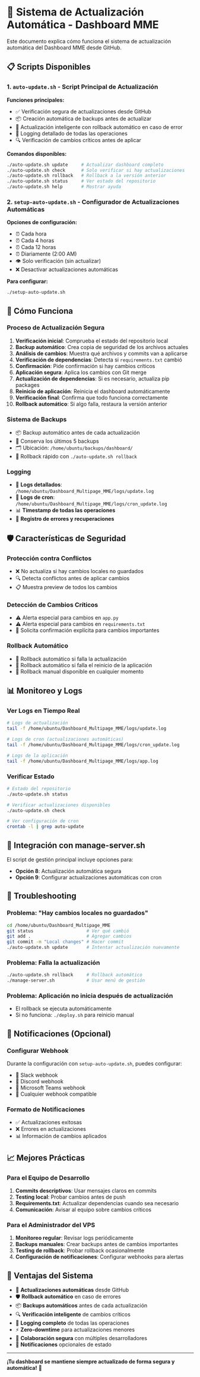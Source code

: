 # 🚀 Sistema de Actualización Automática - Dashboard MME

Este documento explica cómo funciona el sistema de actualización automática del Dashboard MME desde GitHub.

## 📋 Scripts Disponibles

### 1. `auto-update.sh` - Script Principal de Actualización

**Funciones principales:**
- ✅ Verificación segura de actualizaciones desde GitHub
- 📦 Creación automática de backups antes de actualizar
- 🔄 Actualización inteligente con rollback automático en caso de error
- 📝 Logging detallado de todas las operaciones
- 🔍 Verificación de cambios críticos antes de aplicar

**Comandos disponibles:**
```bash
./auto-update.sh update     # Actualizar dashboard completo
./auto-update.sh check      # Solo verificar si hay actualizaciones
./auto-update.sh rollback   # Rollback a la versión anterior
./auto-update.sh status     # Ver estado del repositorio
./auto-update.sh help       # Mostrar ayuda
```

### 2. `setup-auto-update.sh` - Configurador de Actualizaciones Automáticas

**Opciones de configuración:**
- ⏰ Cada hora
- ⏰ Cada 4 horas  
- ⏰ Cada 12 horas
- ⏰ Diariamente (2:00 AM)
- 👁️ Solo verificación (sin actualizar)
- ❌ Desactivar actualizaciones automáticas

**Para configurar:**
```bash
./setup-auto-update.sh
```

## 🔧 Cómo Funciona

### Proceso de Actualización Segura

1. **Verificación inicial**: Comprueba el estado del repositorio local
2. **Backup automático**: Crea copia de seguridad de los archivos actuales
3. **Análisis de cambios**: Muestra qué archivos y commits van a aplicarse
4. **Verificación de dependencias**: Detecta si `requirements.txt` cambió
5. **Confirmación**: Pide confirmación si hay cambios críticos
6. **Aplicación segura**: Aplica los cambios con Git merge
7. **Actualización de dependencias**: Si es necesario, actualiza pip packages
8. **Reinicio de aplicación**: Reinicia el dashboard automáticamente
9. **Verificación final**: Confirma que todo funciona correctamente
10. **Rollback automático**: Si algo falla, restaura la versión anterior

### Sistema de Backups

- 📦 Backup automático antes de cada actualización
- 📅 Conserva los últimos 5 backups
- 🗂️ Ubicación: `/home/ubuntu/backups/dashboard/`
- 🔄 Rollback rápido con `./auto-update.sh rollback`

### Logging

- 📝 **Logs detallados**: `/home/ubuntu/Dashboard_Multipage_MME/logs/update.log`
- 📝 **Logs de cron**: `/home/ubuntu/Dashboard_Multipage_MME/logs/cron_update.log`
- 📊 **Timestamp de todas las operaciones**
- 🚨 **Registro de errores y recuperaciones**

## 🛡️ Características de Seguridad

### Protección contra Conflictos
- ❌ No actualiza si hay cambios locales no guardados
- 🔍 Detecta conflictos antes de aplicar cambios
- 📋 Muestra preview de todos los cambios

### Detección de Cambios Críticos
- ⚠️ Alerta especial para cambios en `app.py`
- ⚠️ Alerta especial para cambios en `requirements.txt`
- 🔔 Solicita confirmación explícita para cambios importantes

### Rollback Automático
- 🔄 Rollback automático si falla la actualización
- 🔄 Rollback automático si falla el reinicio de la aplicación
- 🔄 Rollback manual disponible en cualquier momento

## 📊 Monitoreo y Logs

### Ver Logs en Tiempo Real
```bash
# Logs de actualización
tail -f /home/ubuntu/Dashboard_Multipage_MME/logs/update.log

# Logs de cron (actualizaciones automáticas)
tail -f /home/ubuntu/Dashboard_Multipage_MME/logs/cron_update.log

# Logs de la aplicación
tail -f /home/ubuntu/Dashboard_Multipage_MME/logs/app.log
```

### Verificar Estado
```bash
# Estado del repositorio
./auto-update.sh status

# Verificar actualizaciones disponibles
./auto-update.sh check

# Ver configuración de cron
crontab -l | grep auto-update
```

## 🔧 Integración con manage-server.sh

El script de gestión principal incluye opciones para:
- **Opción 8**: Actualización automática segura
- **Opción 9**: Configurar actualizaciones automáticas con cron

## 🚨 Troubleshooting

### Problema: "Hay cambios locales no guardados"
```bash
cd /home/ubuntu/Dashboard_Multipage_MME
git status                    # Ver qué cambió
git add .                     # Agregar cambios
git commit -m "Local changes" # Hacer commit
./auto-update.sh update       # Intentar actualización nuevamente
```

### Problema: Falla la actualización
```bash
./auto-update.sh rollback     # Rollback automático
./manage-server.sh            # Usar menú de gestión
```

### Problema: Aplicación no inicia después de actualización
- El rollback se ejecuta automáticamente
- Si no funciona: `./deploy.sh` para reinicio manual

## 🔔 Notificaciones (Opcional)

### Configurar Webhook
Durante la configuración con `setup-auto-update.sh`, puedes configurar:
- 📱 Slack webhook
- 📱 Discord webhook  
- 📱 Microsoft Teams webhook
- 📱 Cualquier webhook compatible

### Formato de Notificaciones
- ✅ Actualizaciones exitosas
- ❌ Errores en actualizaciones
- 📊 Información de cambios aplicados

## 📈 Mejores Prácticas

### Para el Equipo de Desarrollo
1. **Commits descriptivos**: Usar mensajes claros en commits
2. **Testing local**: Probar cambios antes de push
3. **Requirements.txt**: Actualizar dependencias cuando sea necesario
4. **Comunicación**: Avisar al equipo sobre cambios críticos

### Para el Administrador del VPS
1. **Monitoreo regular**: Revisar logs periódicamente
2. **Backups manuales**: Crear backups antes de cambios importantes
3. **Testing de rollback**: Probar rollback ocasionalmente
4. **Configuración de notificaciones**: Configurar webhooks para alertas

## 🎯 Ventajas del Sistema

- 🔄 **Actualizaciones automáticas** desde GitHub
- 🛡️ **Rollback automático** en caso de errores
- 📦 **Backups automáticos** antes de cada actualización  
- 🔍 **Verificación inteligente** de cambios críticos
- 📝 **Logging completo** de todas las operaciones
- ⚡ **Zero-downtime** para actualizaciones menores
- 👥 **Colaboración segura** con múltiples desarrolladores
- 🚨 **Notificaciones** opcionales de estado

---

**¡Tu dashboard se mantiene siempre actualizado de forma segura y automática!** 🚀

